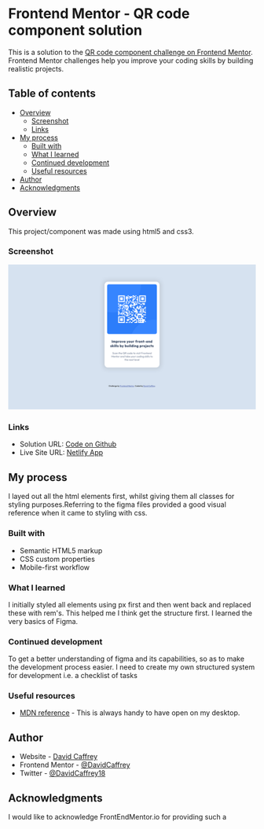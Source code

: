 # Frontend Mentor - QR code component solution

This is a solution to the [QR code component challenge on Frontend Mentor](https://www.frontendmentor.io/challenges/qr-code-component-iux_sIO_H). Frontend Mentor challenges help you improve your coding skills by building realistic projects. 

## Table of contents

- [Overview](#overview)
  - [Screenshot](#screenshot)
  - [Links](#links)
- [My process](#my-process)
  - [Built with](#built-with)
  - [What I learned](#what-i-learned)
  - [Continued development](#continued-development)
  - [Useful resources](#useful-resources)
- [Author](#author)
- [Acknowledgments](#acknowledgments)



## Overview
This project/component was made using html5 and css3.

### Screenshot

![Desktop Screenshot](images/screenshots/desktop-screenshot.png)

### Links

- Solution URL: [Code on Github](https://github.com/DavidCaffrey/qr-code-component)
- Live Site URL: [Netlify App](https://qr-component-caffrey.netlify.app)

## My process
I layed out all the html elements first, whilst giving them all classes for styling purposes.Referring to the figma
files provided a good visual reference when it came to styling with css.


### Built with
- Semantic HTML5 markup
- CSS custom properties
- Mobile-first workflow



### What I learned

I initially styled all elements using px first and then went back and replaced these with rem's. This helped me
I think get the structure first. I learned the very basics of Figma.


### Continued development

To get a better understanding of figma and its capabilities, so as to make the development process easier. I need to create my own structured system for development i.e. a checklist of tasks

### Useful resources

- [MDN reference](https://developer.mozilla.org/en-US/) - This is always handy to have open on my desktop.




## Author

- Website - [David Caffrey](https://www.caffreymedia.com)
- Frontend Mentor - [@DavidCaffrey](https://www.frontendmentor.io/profile/DavidCaffrey)
- Twitter - [@DavidCaffrey18](https://www.twitter.com/DavidCaffrey18)



## Acknowledgments

I would like to acknowledge FrontEndMentor.io for providing such a 
